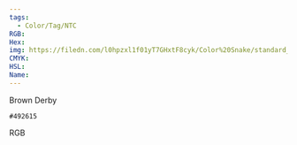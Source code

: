 ```yaml
---
tags:
  - Color/Tag/NTC
RGB:
Hex:
img: https://filedn.com/l0hpzxl1f01yT7GHxtF8cyk/Color%20Snake/standard_csv_to_svg//492615.svg
CMYK:
HSL:
Name:
---
```

Brown Derby
```palette
#492615
```
RGB
